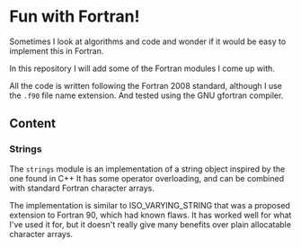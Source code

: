 # Fun with Fortran!

Sometimes I look at algorithms and code and wonder if it would be easy to implement this in Fortran.

In this repository I will add some of the Fortran modules I come up with.

All the code is written following the Fortran 2008 standard, although I use the `.f90` file name extension.
And tested using the GNU gfortran compiler.

## Content

### Strings

The `strings` module is an implementation of a string object inspired by the one found in C++
It has some operator overloading, and can be combined with standard Fortran character arrays.

The implementation is similar to ISO_VARYING_STRING that was a proposed extension to Fortran 90, which had known flaws.
It has worked well for what I've used it for, but it doesn't really give many benefits over plain allocatable character arrays.

